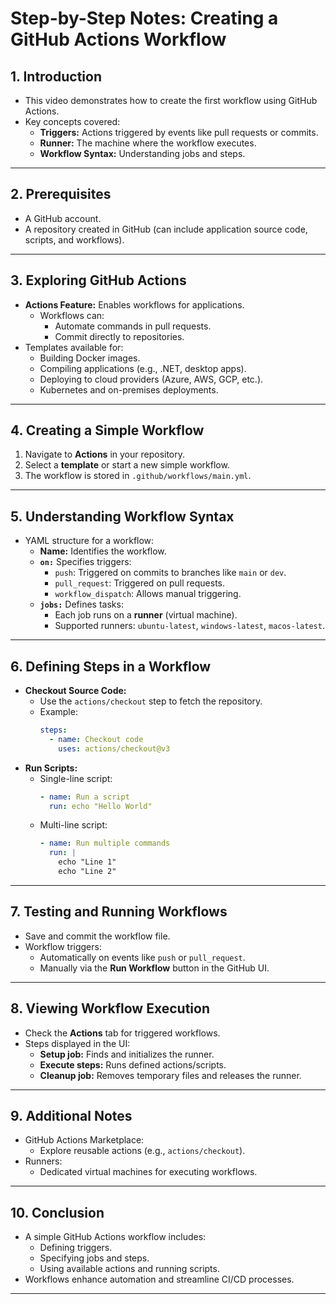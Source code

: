 # Step-by-Step Notes: Creating a GitHub Actions Workflow

## 1. **Introduction**
   - This video demonstrates how to create the first workflow using GitHub Actions.
   - Key concepts covered:
     - **Triggers:** Actions triggered by events like pull requests or commits.
     - **Runner:** The machine where the workflow executes.
     - **Workflow Syntax:** Understanding jobs and steps.

---

## 2. **Prerequisites**
   - A GitHub account.
   - A repository created in GitHub (can include application source code, scripts, and workflows).

---

## 3. **Exploring GitHub Actions**
   - **Actions Feature:** Enables workflows for applications.
     - Workflows can:
       - Automate commands in pull requests.
       - Commit directly to repositories.
   - Templates available for:
     - Building Docker images.
     - Compiling applications (e.g., .NET, desktop apps).
     - Deploying to cloud providers (Azure, AWS, GCP, etc.).
     - Kubernetes and on-premises deployments.

---

## 4. **Creating a Simple Workflow**
   1. Navigate to **Actions** in your repository.
   2. Select a **template** or start a new simple workflow.
   3. The workflow is stored in `.github/workflows/main.yml`.

---

## 5. **Understanding Workflow Syntax**
   - YAML structure for a workflow:
     - **Name:** Identifies the workflow.
     - **`on:`** Specifies triggers:
       - `push`: Triggered on commits to branches like `main` or `dev`.
       - `pull_request`: Triggered on pull requests.
       - `workflow_dispatch`: Allows manual triggering.
     - **`jobs:`** Defines tasks:
       - Each job runs on a **runner** (virtual machine).
       - Supported runners: `ubuntu-latest`, `windows-latest`, `macos-latest`.

---

## 6. **Defining Steps in a Workflow**
   - **Checkout Source Code:**
     - Use the `actions/checkout` step to fetch the repository.
     - Example:
       ```yaml
       steps:
         - name: Checkout code
           uses: actions/checkout@v3
       ```
   - **Run Scripts:**
     - Single-line script:
       ```yaml
       - name: Run a script
         run: echo "Hello World"
       ```
     - Multi-line script:
       ```yaml
       - name: Run multiple commands
         run: |
           echo "Line 1"
           echo "Line 2"
       ```

---

## 7. **Testing and Running Workflows**
   - Save and commit the workflow file.
   - Workflow triggers:
     - Automatically on events like `push` or `pull_request`.
     - Manually via the **Run Workflow** button in the GitHub UI.

---

## 8. **Viewing Workflow Execution**
   - Check the **Actions** tab for triggered workflows.
   - Steps displayed in the UI:
     - **Setup job:** Finds and initializes the runner.
     - **Execute steps:** Runs defined actions/scripts.
     - **Cleanup job:** Removes temporary files and releases the runner.

---

## 9. **Additional Notes**
   - GitHub Actions Marketplace:
     - Explore reusable actions (e.g., `actions/checkout`).
   - Runners:
     - Dedicated virtual machines for executing workflows.

---

## 10. **Conclusion**
   - A simple GitHub Actions workflow includes:
     - Defining triggers.
     - Specifying jobs and steps.
     - Using available actions and running scripts.
   - Workflows enhance automation and streamline CI/CD processes.

---


